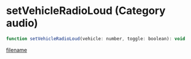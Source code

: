 # setVehicleRadioLoud (Category audio)

```js
function setVehicleRadioLoud(vehicle: number, toggle: boolean): void
```

[filename](setVehicleRadioLoud_m.md ':include')